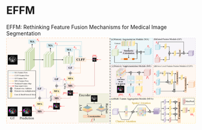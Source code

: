 # EFFM
EFFM: Rethinking Feature Fusion Mechanisms for Medical Image Segmentation
![image](https://github.com/zz0226zz/MAS-Net/blob/main/model.png)


